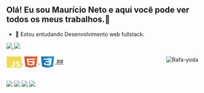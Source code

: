 ## Olá! Eu sou Maurício Neto e aqui você pode ver todos os meus trabalhos.👋

- 🌱 Estou entudando Desenvolvimento web fullstack.

 <div>
  <a href="https://github.com/Mouhist">
  <img height="165em" src="https://github-readme-stats.vercel.app/api?username=Mouhist&show_icons=true&theme=dark&include_all_commits=true&count_private=true"/>
  <img height="165em" src="https://github-readme-stats.vercel.app/api/top-langs/?username=Mouhist&layout=compact&langs_count=7&theme=dark"/>
</div>
  <div style="display: inline_block"><br>
  <img align="center" alt="Mouhist-Js" height="30" width="40" src="https://raw.githubusercontent.com/devicons/devicon/master/icons/javascript/javascript-plain.svg">
  <img align="center" alt="Mouhist-HTML" height="30" width="40" src="https://raw.githubusercontent.com/devicons/devicon/master/icons/html5/html5-original.svg">
  <img align="center" alt="Mouhist-CSS" height="30" width="40" src="https://raw.githubusercontent.com/devicons/devicon/master/icons/css3/css3-original.svg">
  <img align="right" alt="Rafa-yoda" src="https://i.picasion.com/pic91/4d32662bfd02ed4cd2a5cfeeab7f27d3.gif">
  ##
  
  <div>
   <br><br>
  <a href="https://instagram.com/mouhis.t/" target="_blank"><img src="https://img.shields.io/badge/-Instagram-%23E4405F?style=for-the-badge&logo=instagram&logoColor=white" target="_blank"></a>
 	<a href="https://www.twitch.tv/mouhist" target="_blank"><img src="https://img.shields.io/badge/Twitch-9146FF?style=for-the-badge&logo=twitch&logoColor=white" target="_blank"></a>
  <a href = "mailto:mauricioazvedo@gmail.com"><img src="https://img.shields.io/badge/-Gmail-%23333?style=for-the-badge&logo=gmail&logoColor=white" target="_blank"></a>
  <a href="https://www.linkedin.com/in/maur%C3%ADcio-neto-18b7261a0/" target="_blank"><img src="https://img.shields.io/badge/-LinkedIn-%230077B5?style=for-the-badge&logo=linkedin&logoColor=white" target="_blank"></a> 
  </div>
